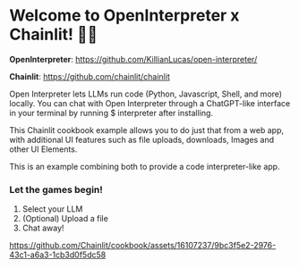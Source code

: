 # Welcome to OpenInterpreter x Chainlit! 🚀🤖

**OpenInterpreter**: https://github.com/KillianLucas/open-interpreter/

**Chainlit**: https://github.com/chainlit/chainlit

Open Interpreter lets LLMs run code (Python, Javascript, Shell, and more) locally. You can chat with Open Interpreter through a ChatGPT-like interface in your terminal by running $ interpreter after installing.


This Chainlit cookbook example allows you to do just that from a web app, with additional UI features such as file uploads, downloads, Images and other UI Elements.

This is an example combining both to provide a code interpreter-like app.

### Let the games begin!

1. Select your LLM
2. (Optional) Upload a file
3. Chat away!


https://github.com/Chainlit/cookbook/assets/16107237/9bc3f5e2-2976-43c1-a6a3-1cb3d0f5dc58

